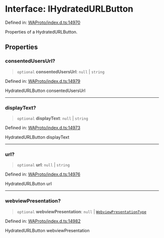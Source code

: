 # Interface: IHydratedURLButton

Defined in: [WAProto/index.d.ts:14970](https://github.com/Fokusdotid/Baileys/blob/c2e37a764497a58082d1525ba2f083f341e3eefa/WAProto/index.d.ts#L14970)

Properties of a HydratedURLButton.

## Properties

### consentedUsersUrl?

> `optional` **consentedUsersUrl**: `null` \| `string`

Defined in: [WAProto/index.d.ts:14979](https://github.com/Fokusdotid/Baileys/blob/c2e37a764497a58082d1525ba2f083f341e3eefa/WAProto/index.d.ts#L14979)

HydratedURLButton consentedUsersUrl

***

### displayText?

> `optional` **displayText**: `null` \| `string`

Defined in: [WAProto/index.d.ts:14973](https://github.com/Fokusdotid/Baileys/blob/c2e37a764497a58082d1525ba2f083f341e3eefa/WAProto/index.d.ts#L14973)

HydratedURLButton displayText

***

### url?

> `optional` **url**: `null` \| `string`

Defined in: [WAProto/index.d.ts:14976](https://github.com/Fokusdotid/Baileys/blob/c2e37a764497a58082d1525ba2f083f341e3eefa/WAProto/index.d.ts#L14976)

HydratedURLButton url

***

### webviewPresentation?

> `optional` **webviewPresentation**: `null` \| [`WebviewPresentationType`](../namespaces/HydratedURLButton/enumerations/WebviewPresentationType.md)

Defined in: [WAProto/index.d.ts:14982](https://github.com/Fokusdotid/Baileys/blob/c2e37a764497a58082d1525ba2f083f341e3eefa/WAProto/index.d.ts#L14982)

HydratedURLButton webviewPresentation
